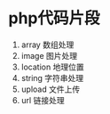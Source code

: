 # php代码片段

1. array		数组处理
2. image		图片处理
3. location		地理位置
4. string		字符串处理
5. upload		文件上传
6. url			链接处理
